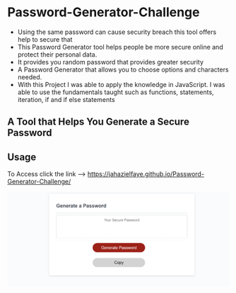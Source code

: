 # Password-Generator-Challenge

* Using the same password can cause security breach this tool offers help to secure that
* This Password Generator tool helps people be more secure online and protect their personal data.
* It provides you random password that provides greater security
* A Password Generator that allows you to choose options and characters needed.
* With this Project I was able to apply the knowledge in JavaScript. I was able to use the fundamentals taught such as functions, statements, iteration, if and if else statements

## A Tool that Helps You Generate a Secure Password
## Usage
 To Access click the link --> https://jahazielfaye.github.io/Password-Generator-Challenge/

 ![Screenshot](./Screenshot%20.png)


